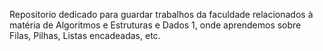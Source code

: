 Repositorio dedicado para guardar trabalhos da faculdade relacionados à matéria de Algoritmos e Estruturas e Dados 1, onde aprendemos sobre Filas, Pilhas, Listas encadeadas, etc.
